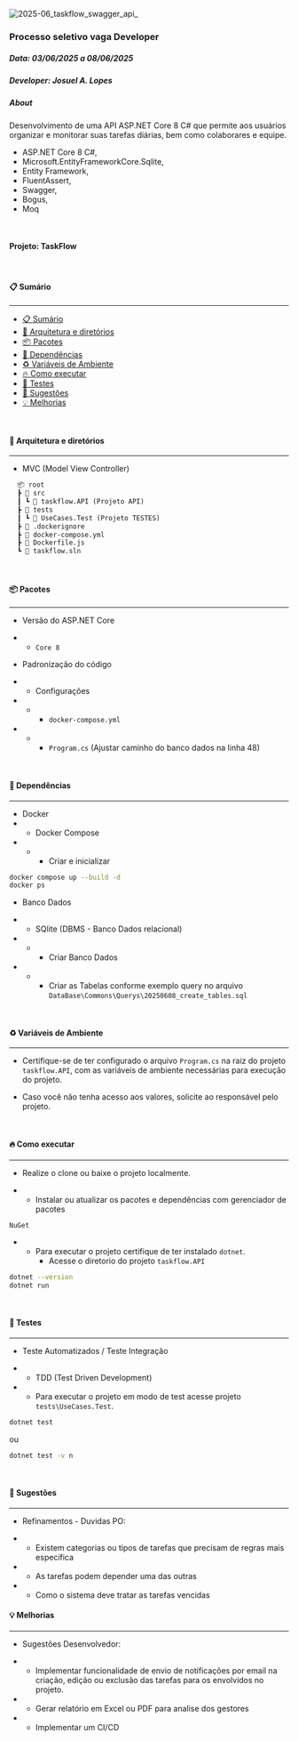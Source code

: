 
 ![2025-06_taskflow_swagger_api_](https://github.com/user-attachments/assets/4cbae206-9130-4f1f-a706-31503839ddec)

 ### Processo seletivo vaga Developer

##### Data: 03/06/2025 a 08/06/2025

##### Developer: Josuel A. Lopes

##### About

Desenvolvimento de uma API ASP.NET Core 8 C# que permite aos usuários organizar e monitorar suas tarefas diárias, bem como colaborares e equipe.

- ASP.NET Core 8 C#,
- Microsoft.EntityFrameworkCore.Sqlite,
- Entity Framework,
- FluentAssert,
- Swagger,
- Bogus,
- Moq

<br/>

#### Projeto: TaskFlow

</br>

#### 📋 Sumário

---

- [📋 Sumário](#-sumário)
- [📂 Arquitetura e diretórios](#-arquitetura-e-diretórios)
- [📦 Pacotes](#-pacotes)
- [🧰 Dependências](#-dependências)
- [♻️ Variáveis de Ambiente](#-variáveis-de-ambiente)
- [🔥 Como executar](#-como-executar)
- [🧪 Testes](#-testes)
- [📜 Sugestões](#-sugestões)
- [💡 Melhorias](#-version)

<br/>

#### 📂 Arquitetura e diretórios

---

- MVC (Model View Controller)

```txt
  📦 root
  ┣ 📂 src
  ┃ ┗ 📂 taskflow.API (Projeto API)
  ┣ 📂 tests
  ┃ ┗ 📂 UseCases.Test (Projeto TESTES)
  ┣ 📜 .dockerignore
  ┣ 📜 docker-compose.yml
  ┣ 📜 Dockerfile.js
  ┗ 📜 taskflow.sln

```

<br/>

#### 📦 Pacotes

---

- Versão do ASP.NET Core

- - `Core 8`

- Padronização do código

- - Configurações
- - - `docker-compose.yml`
- - - `Program.cs` (Ajustar caminho do banco dados na linha 48)

<br/>

#### 🧰 Dependências

---

- Docker
- - Docker Compose
- - - Criar e inicializar

```bash
docker compose up --build -d
docker ps
```

- Banco Dados

- - SQlite (DBMS - Banco Dados relacional)

- - - Criar Banco Dados 

- - - Criar as Tabelas conforme exemplo query no arquivo `DataBase\Commons\Querys\20250608_create_tables.sql`

<br/>

#### ♻️ Variáveis de Ambiente

---

- Certifique-se de ter configurado o arquivo `Program.cs` na raiz do projeto `taskflow.API`, com as variáveis de ambiente necessárias para execução do projeto.

- Caso você não tenha acesso aos valores, solicite ao responsável pelo projeto.

<br/>

#### 🔥 Como executar

---

- Realize o clone ou baixe o projeto localmente.

- - Instalar ou atualizar os pacotes e dependências com gerenciador de pacotes

```
NuGet
```

- - Para executar o projeto certifique de ter instalado `dotnet`.
	- Acesse o diretorio do projeto  `taskflow.API`

```bash
dotnet --version
dotnet run
```

<br/>

#### 🧪 Testes

---

- Teste Automatizados / Teste Integração

- - TDD (Test Driven Development)

- - Para executar o projeto em modo de test acesse projeto `tests\UseCases.Test`.

```bash
dotnet test
```

ou

```bash
dotnet test -v n
```

<br/>

#### 📜 Sugestões

---

- Refinamentos - Duvidas PO:

- - Existem categorias ou tipos de tarefas que precisam de regras mais especifica
- - As tarefas podem depender uma das outras
- - Como o sistema deve tratar as tarefas vencidas


#### 💡 Melhorias

---

- Sugestões Desenvolvedor:

- - Implementar funcionalidade de envio de notificações por email na criação, edição ou exclusão das tarefas para os envolvidos no projeto.
- - Gerar relatório em Excel ou PDF para analise dos gestores
- - Implementar um CI/CD
